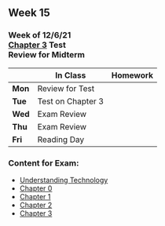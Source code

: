 ## Week 15

### Week of 12/6/21<br>[Chapter 3](/apcsp/curriculum/3) Test<br> Review for Midterm

  |       |In Class               |Homework   |
  |-------|---------              |---------  |
  |**Mon**|Review for Test | |
  |**Tue**|Test on Chapter 3 | |
  |**Wed**|Exam Review | |
  |**Thu**|Exam Review | |
  |**Fri**|Reading Day | |

### Content for Exam:

* [Understanding Technology](/apcsp/curriculum/understanding_technology)
* [Chapter 0](/apcsp/curriculum/0)
* [Chapter 1](/apcsp/curriculum/1)
* [Chapter 2](/apcsp/curriculum/2) 
* [Chapter 3](/apcsp/curriculum/3)

<meta http-equiv="refresh" content="300"/>